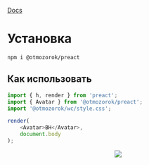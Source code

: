 [Docs](https://otmozorok.github.io/ui/)

# Установка

```shell
npm i @otmozorok/preact
```

## Как использовать

```js
import { h, render } from 'preact';
import { Avatar } from '@otmozorok/preact';
import '@otmozorok/wc/style.css';

render(
	<Avatar>BH</Avatar>,
	document.body
);
```
<p align="center" ><img src="https://media3.giphy.com/media/v1.Y2lkPTc5MGI3NjExbXoyeW9hM290aTU4bmkzMTZzemQ3eHR1aHQ1NjhoMWp4c3pjZG1weCZlcD12MV9pbnRlcm5hbF9naWZfYnlfaWQmY3Q9cw/1tC8cRlb55wntrAdNL/giphy.gif" /></p>
